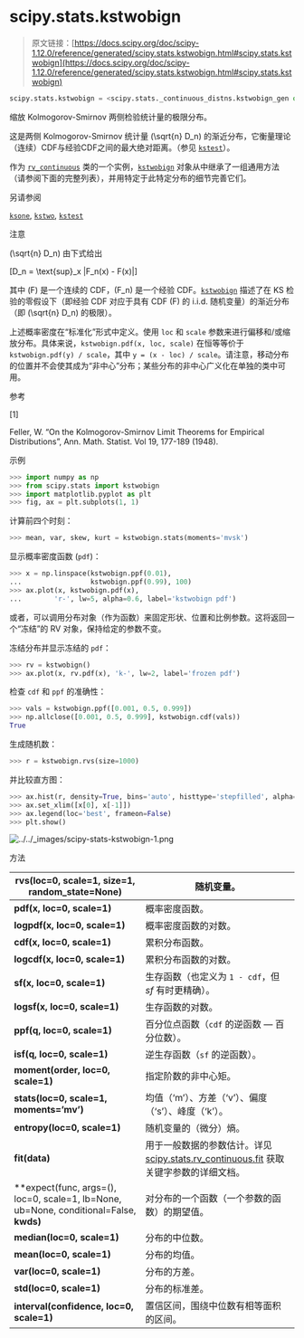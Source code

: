 # scipy.stats.kstwobign

> 原文链接：[https://docs.scipy.org/doc/scipy-1.12.0/reference/generated/scipy.stats.kstwobign.html#scipy.stats.kstwobign](https://docs.scipy.org/doc/scipy-1.12.0/reference/generated/scipy.stats.kstwobign.html#scipy.stats.kstwobign)

```py
scipy.stats.kstwobign = <scipy.stats._continuous_distns.kstwobign_gen object>
```

缩放 Kolmogorov-Smirnov 两侧检验统计量的极限分布。

这是两侧 Kolmogorov-Smirnov 统计量 \(\sqrt{n} D_n\) 的渐近分布，它衡量理论（连续）CDF与经验CDF之间的最大绝对距离。（参见 [`kstest`](https://docs.scipy.org/doc/scipy-1.12.0/reference/generated/scipy.stats.kstest.html#scipy.stats.kstest)）。

作为 [`rv_continuous`](https://docs.scipy.org/doc/scipy-1.12.0/reference/generated/scipy.stats.rv_continuous.html#scipy.stats.rv_continuous) 类的一个实例，[`kstwobign`](https://docs.scipy.org/doc/scipy-1.12.0/reference/generated/scipy.stats.kstwobign.html#scipy.stats.kstwobign) 对象从中继承了一组通用方法（请参阅下面的完整列表），并用特定于此特定分布的细节完善它们。

另请参阅

[`ksone`](https://docs.scipy.org/doc/scipy-1.12.0/reference/generated/scipy.stats.ksone.html#scipy.stats.ksone), [`kstwo`](https://docs.scipy.org/doc/scipy-1.12.0/reference/generated/scipy.stats.kstwo.html#scipy.stats.kstwo), [`kstest`](https://docs.scipy.org/doc/scipy-1.12.0/reference/generated/scipy.stats.kstest.html#scipy.stats.kstest)

注意

\(\sqrt{n} D_n\) 由下式给出

\[D_n = \text{sup}_x |F_n(x) - F(x)|\]

其中 \(F\) 是一个连续的 CDF，\(F_n\) 是一个经验 CDF。[`kstwobign`](https://docs.scipy.org/doc/scipy-1.12.0/reference/generated/scipy.stats.kstwobign.html#scipy.stats.kstwobign) 描述了在 KS 检验的零假设下（即经验 CDF 对应于具有 CDF \(F\) 的 i.i.d. 随机变量）的渐近分布（即 \(\sqrt{n} D_n\) 的极限）。

上述概率密度在“标准化”形式中定义。使用 `loc` 和 `scale` 参数来进行偏移和/或缩放分布。具体来说，`kstwobign.pdf(x, loc, scale)` 在恒等等价于 `kstwobign.pdf(y) / scale`，其中 `y = (x - loc) / scale`。请注意，移动分布的位置并不会使其成为“非中心”分布；某些分布的非中心广义化在单独的类中可用。

参考

[1]

Feller, W. “On the Kolmogorov-Smirnov Limit Theorems for Empirical Distributions”, Ann. Math. Statist. Vol 19, 177-189 (1948).

示例

```py
>>> import numpy as np
>>> from scipy.stats import kstwobign
>>> import matplotlib.pyplot as plt
>>> fig, ax = plt.subplots(1, 1) 
```

计算前四个时刻：

```py
>>> mean, var, skew, kurt = kstwobign.stats(moments='mvsk') 
```

显示概率密度函数 (`pdf`)：

```py
>>> x = np.linspace(kstwobign.ppf(0.01),
...                 kstwobign.ppf(0.99), 100)
>>> ax.plot(x, kstwobign.pdf(x),
...        'r-', lw=5, alpha=0.6, label='kstwobign pdf') 
```

或者，可以调用分布对象（作为函数）来固定形状、位置和比例参数。这将返回一个“冻结”的 RV 对象，保持给定的参数不变。

冻结分布并显示冻结的 `pdf`：

```py
>>> rv = kstwobign()
>>> ax.plot(x, rv.pdf(x), 'k-', lw=2, label='frozen pdf') 
```

检查 `cdf` 和 `ppf` 的准确性：

```py
>>> vals = kstwobign.ppf([0.001, 0.5, 0.999])
>>> np.allclose([0.001, 0.5, 0.999], kstwobign.cdf(vals))
True 
```

生成随机数：

```py
>>> r = kstwobign.rvs(size=1000) 
```

并比较直方图：

```py
>>> ax.hist(r, density=True, bins='auto', histtype='stepfilled', alpha=0.2)
>>> ax.set_xlim([x[0], x[-1]])
>>> ax.legend(loc='best', frameon=False)
>>> plt.show() 
```

![../../_images/scipy-stats-kstwobign-1.png](../Images/3dfd9e900a668e1459cd6dce32a533fb.png)

方法

| **rvs(loc=0, scale=1, size=1, random_state=None)** | 随机变量。 |
| --- | --- |
| **pdf(x, loc=0, scale=1)** | 概率密度函数。 |
| **logpdf(x, loc=0, scale=1)** | 概率密度函数的对数。 |
| **cdf(x, loc=0, scale=1)** | 累积分布函数。 |
| **logcdf(x, loc=0, scale=1)** | 累积分布函数的对数。 |
| **sf(x, loc=0, scale=1)** | 生存函数（也定义为 `1 - cdf`，但 *sf* 有时更精确）。 |
| **logsf(x, loc=0, scale=1)** | 生存函数的对数。 |
| **ppf(q, loc=0, scale=1)** | 百分位点函数（`cdf` 的逆函数 — 百分位数）。 |
| **isf(q, loc=0, scale=1)** | 逆生存函数（`sf` 的逆函数）。 |
| **moment(order, loc=0, scale=1)** | 指定阶数的非中心矩。 |
| **stats(loc=0, scale=1, moments=’mv’)** | 均值（‘m’）、方差（‘v’）、偏度（‘s’）、峰度（‘k’）。 |
| **entropy(loc=0, scale=1)** | 随机变量的（微分）熵。 |
| **fit(data)** | 用于一般数据的参数估计。详见 [scipy.stats.rv_continuous.fit](https://docs.scipy.org/doc/scipy/reference/generated/scipy.stats.rv_continuous.fit.html#scipy.stats.rv_continuous.fit) 获取关键字参数的详细文档。 |
| **expect(func, args=(), loc=0, scale=1, lb=None, ub=None, conditional=False, **kwds)** | 对分布的一个函数（一个参数的函数）的期望值。 |
| **median(loc=0, scale=1)** | 分布的中位数。 |
| **mean(loc=0, scale=1)** | 分布的均值。 |
| **var(loc=0, scale=1)** | 分布的方差。 |
| **std(loc=0, scale=1)** | 分布的标准差。 |
| **interval(confidence, loc=0, scale=1)** | 置信区间，围绕中位数有相等面积的区间。 |
